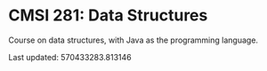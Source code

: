 
# CMSI 281: Data Structures
Course on data structures, with Java as the programming language. 

Last updated: 570433283.813146